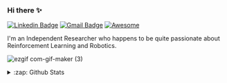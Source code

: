### Hi there :sparkles:

[![Linkedin Badge](https://img.shields.io/badge/Linkedin-Unnikrishnan%20Menon-blue?style=flat-square&logo=Linkedin&logoColor=white&link=https://www.linkedin.com/in/unnikrishnan-menon-aa013415a/)](https://www.linkedin.com/in/unnikrishnan-menon-aa013415a/) [![Gmail Badge](https://img.shields.io/badge/-menon.uk1998@gmail.com-c14438?style=flat-square&logo=Gmail&logoColor=white&link=mailto:menon.uk1998@gmail.com)](mailto:menon.uk1998@gmail.com) [![Awesome](https://cdn.rawgit.com/sindresorhus/awesome/d7305f38d29fed78fa85652e3a63e154dd8e8829/media/badge.svg)](https://7entropy7.github.io)

I'm an Independent Researcher who happens to be quite passionate about Reinforcement Learning and Robotics.

![ezgif com-gif-maker (3)](https://user-images.githubusercontent.com/36446402/113451958-b915a580-9420-11eb-820c-29c3ed302f2c.gif)

<details>
  <summary>:zap: Github Stats</summary>
  
  <a href="https://github.com/7enTropy7">
  <img align="center" src="https://github-readme-stats.vercel.app/api?username=7enTropy7&show_icons=true&line_height=27&count_private=true&title_color=ffffff&text_color=c9cacc&icon_color=2bbc8a&bg_color=1d1f21" alt="Unnikrishnan's GitHub Stats" />
</a>

</details>

<!--
Here are some ideas to get you started:

- 🔭 I’m currently working on ...
- 🌱 I’m currently learning ...
- 👯 I’m looking to collaborate on ...
- 🤔 I’m looking for help with ...
- 💬 Ask me about ...
- 📫 How to reach me: ...
- 😄 Pronouns: ...
- ⚡ Fun fact: ...
-->
